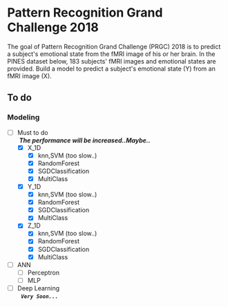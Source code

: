 # Pattern Recognition Grand Challenge 2018 
The goal of Pattern Recognition Grand Challenge (PRGC) 2018 is to predict a subject's emotional state from the fMRI image of his or her brain. In the PINES dataset below, 183 subjects' fMRI images and emotional states are provided. Build a model to predict a subject's emotional state (Y) from an fMRI image (X).


To do
------------------------
### Modeling
- [ ] Must to do<br />
  <i>**The performance will be increased..Maybe..**</i>
  - [X] X_1D
    - [X] knn,SVM (too slow..)
    - [X] RandomForest
    - [X] SGDClassification
    - [X] MultiClass
    
  - [X] Y_1D
    - [X] knn,SVM (too slow..)
    - [X] RandomForest
    - [X] SGDClassification
    - [X] MultiClass
    
  - [X] Z_1D
    - [X] knn,SVM (too slow..)
    - [X] RandomForest
    - [X] SGDClassification
    - [X] MultiClass 
    
 - [ ] ANN
   - [ ] Perceptron
   - [ ] MLP
   
 - [ ] Deep Learning<br />
   <i>**`Very Soon...`**</i>
